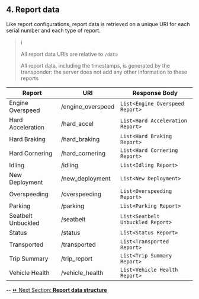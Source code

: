 ## 4. Report data  
Like report configurations, report data is retrieved on a unique URI for each serial number and each type of report.  

> :information_source:  
> 
> All report data URIs are relative to `/data`  
> 
> All report data, including the timestamps, is generated by the transponder: the server does not add any other information to these reports  


Report | URI | Response Body 
-------|-----|--------------
Engine Overspeed | /engine_overspeed | `List<Engine Overspeed Report>`  
Hard Acceleration | /hard_accel | `List<Hard Acceleration Report>`
Hard Braking | /hard_braking | `List<Hard Braking Report>`  
Hard Cornering | /hard_cornering | `List<Hard Cornering Report>`
Idling | /idling | `List<Idling Report>`
New Deployment | /new_deployment | `List<New Deployment>` 
Overspeeding | /overspeeding | `List<Overspeeding Report>`
Parking	| /parking | `List<Parking Report>`
Seatbelt Unbuckled | /seatbelt | `List<Seatbelt Unbuckled Report>`
Status | /status | `List<Status Report>`
Transported	| /transported | `List<Transported Report>`
Trip Summary | /trip_report | `List<Trip Summary Report>`
Vehicle Health | /vehicle_health | `List<Vehicle Health Report>`  

--
[:fast_forward: Next Section: **Report data structure**](/reportDataStructure.md)
